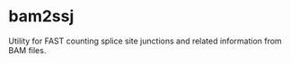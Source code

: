 bam2ssj
=======

Utility for FAST counting splice site junctions and related information from BAM files.